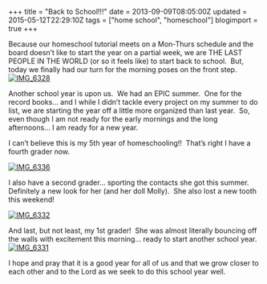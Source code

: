 +++
title = "Back to School!!!"
date = 2013-09-09T08:05:00Z
updated = 2015-05-12T22:29:10Z
tags = ["home school", "homeschool"]
blogimport = true 
+++

Because our homeschool tutorial meets on a Mon-Thurs schedule and the board doesn’t like to start the year on a partial week, we are THE LAST PEOPLE IN THE WORLD (or so it feels like) to start back to school.&#160; But, today we finally had our turn for the morning poses on the front step.&#160; [![IMG_6328](https://latc.s3.amazonaws.com/wp-content/uploads/2013/09/IMG_6328.jpg "IMG_6328")](https://latc.s3.amazonaws.com/wp-content/uploads/2013/09/IMG_6328.jpg)

Another school year is upon us.&#160; We had an EPIC summer.&#160; One for the record books… and I while I didn’t tackle every project on my summer to do list, we are starting the year off a little more organized than last year.&#160; So, even though I am not ready for the early mornings and the long afternoons… I am ready for a new year. 

I can’t believe this is my 5th year of homeschooling!!&#160; That’s right I have a fourth grader now.&#160; 

[![IMG_6336](https://latc.s3.amazonaws.com/wp-content/uploads/2013/09/IMG_6336.jpg "IMG_6336")](https://latc.s3.amazonaws.com/wp-content/uploads/2013/09/IMG_6336.jpg)

I also have a second grader… sporting the contacts she got this summer.&#160; Definitely a new look for her (and her doll Molly).&#160; She also lost a new tooth this weekend!

[![IMG_6332](https://latc.s3.amazonaws.com/wp-content/uploads/2013/09/IMG_6332.jpg "IMG_6332")](https://latc.s3.amazonaws.com/wp-content/uploads/2013/09/IMG_6332.jpg)

And last, but not least, my 1st grader!&#160; She was almost literally bouncing off the walls with excitement this morning… ready to start another school year. [![IMG_6331](https://latc.s3.amazonaws.com/wp-content/uploads/2013/09/IMG_6331.jpg "IMG_6331")](https://latc.s3.amazonaws.com/wp-content/uploads/2013/09/IMG_6331.jpg)

I hope and pray that it is a good year for all of us and that we grow closer to each other and to the Lord as we seek to do this school year well.&#160; 
